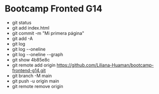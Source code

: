 # Bootcamp Fronted G14

* git status 
* git add index.html
* git commit -m "Mi primera página"
* git add -A
* git log
* git log --oneline
* git log --oneline --graph
* git show 4b85e8c
* git remote add origin https://github.com/Liliana-Huaman/bootcamp-frontend-g14.git
* git branch -M main
* git push -u origin main
* git remote remove origin
